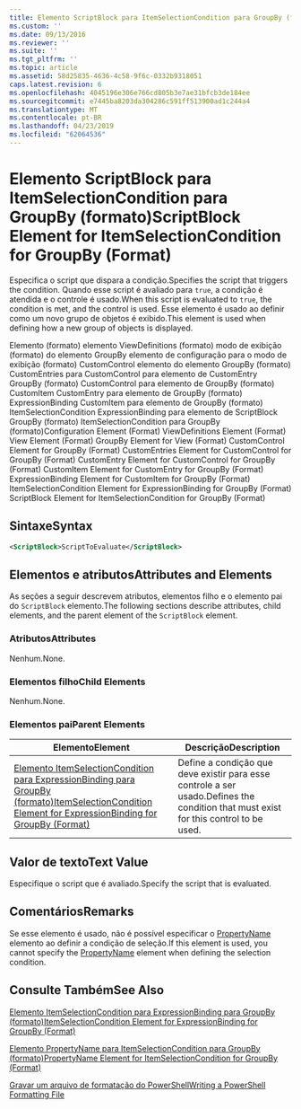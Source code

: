```yaml
---
title: Elemento ScriptBlock para ItemSelectionCondition para GroupBy (formato) | Microsoft Docs
ms.custom: ''
ms.date: 09/13/2016
ms.reviewer: ''
ms.suite: ''
ms.tgt_pltfrm: ''
ms.topic: article
ms.assetid: 58d25835-4636-4c58-9f6c-0332b9318051
caps.latest.revision: 6
ms.openlocfilehash: 4045196e306e766cd805b3e7ae31bfcb3de184ee
ms.sourcegitcommit: e7445ba8203da304286c591ff513900ad1c244a4
ms.translationtype: MT
ms.contentlocale: pt-BR
ms.lasthandoff: 04/23/2019
ms.locfileid: "62064536"
---
```

# <a name="scriptblock-element-for-itemselectioncondition-for-groupby-format"></a><span data-ttu-id="34c5d-102">Elemento ScriptBlock para ItemSelectionCondition para GroupBy (formato)</span><span class="sxs-lookup"><span data-stu-id="34c5d-102">ScriptBlock Element for ItemSelectionCondition for GroupBy (Format)</span></span>

<span data-ttu-id="34c5d-103">Especifica o script que dispara a condição.</span><span class="sxs-lookup"><span data-stu-id="34c5d-103">Specifies the script that triggers the condition.</span></span> <span data-ttu-id="34c5d-104">Quando esse script é avaliado para `true`, a condição é atendida e o controle é usado.</span><span class="sxs-lookup"><span data-stu-id="34c5d-104">When this script is evaluated to `true`, the condition is met, and the control is used.</span></span> <span data-ttu-id="34c5d-105">Esse elemento é usado ao definir como um novo grupo de objetos é exibido.</span><span class="sxs-lookup"><span data-stu-id="34c5d-105">This element is used when defining how a new group of objects is displayed.</span></span>

<span data-ttu-id="34c5d-106">Elemento (formato) elemento ViewDefinitions (formato) modo de exibição (formato) do elemento GroupBy elemento de configuração para o modo de exibição (formato) CustomControl elemento do elemento GroupBy (formato) CustomEntries para CustomControl para elemento de CustomEntry GroupBy (formato) CustomControl para elemento de GroupBy (formato) CustomItem CustomEntry para elemento de GroupBy (formato) ExpressionBinding CustomItem para elemento de GroupBy (formato) ItemSelectionCondition ExpressionBinding para elemento de ScriptBlock GroupBy (formato) ItemSelectionCondition para GroupBy (formato)</span><span class="sxs-lookup"><span data-stu-id="34c5d-106">Configuration Element (Format) ViewDefinitions Element (Format) View Element (Format) GroupBy Element for View (Format) CustomControl Element for GroupBy (Format) CustomEntries Element for CustomControl for GroupBy (Format) CustomEntry Element for CustomControl for GroupBy (Format) CustomItem Element for CustomEntry for GroupBy (Format) ExpressionBinding Element for CustomItem for GroupBy (Format) ItemSelectionCondition Element for ExpressionBinding for GroupBy (Format) ScriptBlock Element for ItemSelectionCondition for GroupBy (Format)</span></span>

## <a name="syntax"></a><span data-ttu-id="34c5d-107">Sintaxe</span><span class="sxs-lookup"><span data-stu-id="34c5d-107">Syntax</span></span>

```xml
<ScriptBlock>ScriptToEvaluate</ScriptBlock>
```

## <a name="attributes-and-elements"></a><span data-ttu-id="34c5d-108">Elementos e atributos</span><span class="sxs-lookup"><span data-stu-id="34c5d-108">Attributes and Elements</span></span>

<span data-ttu-id="34c5d-109">As seções a seguir descrevem atributos, elementos filho e o elemento pai do `ScriptBlock` elemento.</span><span class="sxs-lookup"><span data-stu-id="34c5d-109">The following sections describe attributes, child elements, and the parent element of the `ScriptBlock` element.</span></span>

### <a name="attributes"></a><span data-ttu-id="34c5d-110">Atributos</span><span class="sxs-lookup"><span data-stu-id="34c5d-110">Attributes</span></span>

<span data-ttu-id="34c5d-111">Nenhum.</span><span class="sxs-lookup"><span data-stu-id="34c5d-111">None.</span></span>

### <a name="child-elements"></a><span data-ttu-id="34c5d-112">Elementos filho</span><span class="sxs-lookup"><span data-stu-id="34c5d-112">Child Elements</span></span>

<span data-ttu-id="34c5d-113">Nenhum.</span><span class="sxs-lookup"><span data-stu-id="34c5d-113">None.</span></span>

### <a name="parent-elements"></a><span data-ttu-id="34c5d-114">Elementos pai</span><span class="sxs-lookup"><span data-stu-id="34c5d-114">Parent Elements</span></span>

|<span data-ttu-id="34c5d-115">Elemento</span><span class="sxs-lookup"><span data-stu-id="34c5d-115">Element</span></span>|<span data-ttu-id="34c5d-116">Descrição</span><span class="sxs-lookup"><span data-stu-id="34c5d-116">Description</span></span>|
|-------------|-----------------|
|[<span data-ttu-id="34c5d-117">Elemento ItemSelectionCondition para ExpressionBinding para GroupBy (formato)</span><span class="sxs-lookup"><span data-stu-id="34c5d-117">ItemSelectionCondition Element for ExpressionBinding for GroupBy (Format)</span></span>](./itemselectioncondition-element-for-expressionbinding-for-groupby-format.md)|<span data-ttu-id="34c5d-118">Define a condição que deve existir para esse controle a ser usado.</span><span class="sxs-lookup"><span data-stu-id="34c5d-118">Defines the condition that must exist for this control to be used.</span></span>|

## <a name="text-value"></a><span data-ttu-id="34c5d-119">Valor de texto</span><span class="sxs-lookup"><span data-stu-id="34c5d-119">Text Value</span></span>

<span data-ttu-id="34c5d-120">Especifique o script que é avaliado.</span><span class="sxs-lookup"><span data-stu-id="34c5d-120">Specify the script that is evaluated.</span></span>

## <a name="remarks"></a><span data-ttu-id="34c5d-121">Comentários</span><span class="sxs-lookup"><span data-stu-id="34c5d-121">Remarks</span></span>

<span data-ttu-id="34c5d-122">Se esse elemento é usado, não é possível especificar o [PropertyName](./propertyname-element-for-itemselectioncondition-for-groupby-format.md) elemento ao definir a condição de seleção.</span><span class="sxs-lookup"><span data-stu-id="34c5d-122">If this element is used, you cannot specify the [PropertyName](./propertyname-element-for-itemselectioncondition-for-groupby-format.md) element when defining the selection condition.</span></span>

## <a name="see-also"></a><span data-ttu-id="34c5d-123">Consulte Também</span><span class="sxs-lookup"><span data-stu-id="34c5d-123">See Also</span></span>

[<span data-ttu-id="34c5d-124">Elemento ItemSelectionCondition para ExpressionBinding para GroupBy (formato)</span><span class="sxs-lookup"><span data-stu-id="34c5d-124">ItemSelectionCondition Element for ExpressionBinding for GroupBy (Format)</span></span>](./itemselectioncondition-element-for-expressionbinding-for-groupby-format.md)

[<span data-ttu-id="34c5d-125">Elemento PropertyName para ItemSelectionCondition para GroupBy (formato)</span><span class="sxs-lookup"><span data-stu-id="34c5d-125">PropertyName Element for ItemSelectionCondition for GroupBy (Format)</span></span>](./propertyname-element-for-itemselectioncondition-for-groupby-format.md)

[<span data-ttu-id="34c5d-126">Gravar um arquivo de formatação do PowerShell</span><span class="sxs-lookup"><span data-stu-id="34c5d-126">Writing a PowerShell Formatting File</span></span>](./writing-a-powershell-formatting-file.md)
